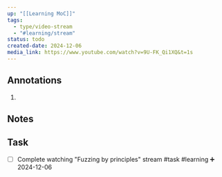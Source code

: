 ```yaml
---
up: "[[Learning MoC]]"
tags:
  - type/video-stream
  - "#learning/stream"
status: todo
created-date: 2024-12-06
media_link: https://www.youtube.com/watch?v=9U-FK_Qi1XQ&t=1s
---
```


## Annotations

1. 

## Notes

## Task

- [ ] Complete watching "Fuzzing by principles" stream #task #learning ➕ 2024-12-06